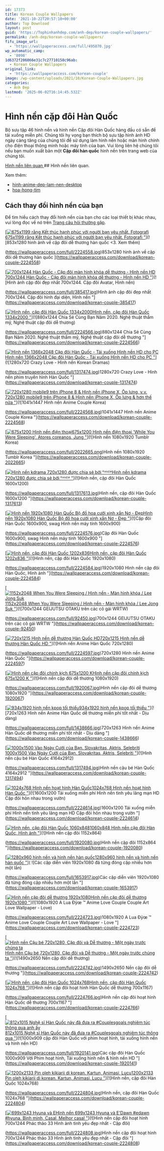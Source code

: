 ```yaml
---
id: 17373
title: Korean Couple Wallpapers
date: '2021-10-22T20:57:10+00:00'
author: Top Download
layout: post
guid: 'https://Tophinhanhdep.com/anh-dep/korean-couple-wallpapers/'
permalink: /anh-dep/korean-couple-wallpapers/
fifu_image_url:
  - 'https://wallpaperaccess.com/full/495870.jpg'
wp_automatic_camp:
  - '8098'
1d6372f206066e31c7c27710158c96ab:
  - Korean Couple Wallpapers
original_link:
  - 'https://wallpaperaccess.com/korean-couple'
image: /wp-content/uploads/2021/10/Korean-Couple-Wallpapers.jpg
categories:
  - Ảnh Đẹp
lastmod: '2025-06-02T16:14:45.532Z'
---
```

# Hình nền cặp đôi Hàn Quốc

Bộ sưu tập 46 hình nền và hình nền Cặp đôi Hàn Quốc hàng đầu có sẵn để tải xuống miễn phí. Chúng tôi hy vọng bạn thích bộ sưu tập hình ảnh HD ngày càng tăng của chúng tôi để sử dụng làm hình nền hoặc màn hình chính cho điện thoại thông minh hoặc máy tính của bạn. Vui lòng liên hệ chúng tôi nếu bạn muốn xuất bản một **Cặp đôi hàn quốc** hình nền trên trang web của chúng tôi.

[Hình nền liên quan ](#related) ## Hình nền liên quan.

   
 Xem thêm:

   
- [hinh-anime-dep-lam-nen-desktop](https://tophinhanhdep.com/anh-anime/hinh-anime-dep-lam-nen-desktop/)
- [hoa-hong-tim](https://tophinhanhdep.com/hoa-hong/hoa-hong-tim/)

## Cách thay đổi hình nền của bạn

Để tìm hiểu cách thay đổi hình nền của bạn cho các loại thiết bị khác nhau, vui lòng đọc về nó trên [Trang câu hỏi thường gặp](https://tophinhanhdep.com/faq/).

  
[[![675x1199 rằng Kết thúc hạnh phúc với người bạn yêu nhất.  Fotografi](https://wallpaperaccess.com/full/495870.jpg)675x1199 rằng Kết thúc hạnh phúc với người bạn yêu nhất. Fotografi "](https://wallpaperaccess.com/download/korean-couple-495870)](![853x1280 hình ảnh về cặp đôi dễ thương hàn quốc <3.  Xem thêm)

(https://wallpaperaccess.com/full/2224558.jpg)853x1280 hình ảnh về cặp đôi dễ thương hàn quốc ](https://wallpaperaccess.com/download/korean-couple-2224558)

[[![700x1244 Hàn Quốc - Cặp đôi màn hình khóa dễ thương - Hình nền HD](https://wallpaperaccess.com/full/2224561.jpg)700x1244 Hàn Quốc - Cặp đôi màn hình khóa dễ thương - Hình nền HD "](https://wallpaperaccess.com/download/korean-couple-2224561)](![Hình ảnh cặp đôi đẹp nhất 700x1244.  Cặp đôi Avatar, Hình nền)

(https://wallpaperaccess.com/full/385417.jpg)Hình ảnh cặp đôi đẹp nhất 700x1244. Cặp đôi hình đại diện, Hình nền "](https://wallpaperaccess.com/download/korean-couple-385417)

[[![Hình nền, cặp đôi Hàn Quốc 1334x2000](https://wallpaperaccess.com/full/2224564.jpg)Hình nền, cặp đôi Hàn Quốc 1334x2000 "](https://wallpaperaccess.com/download/korean-couple-2224564)](![880x1244 Chia Sẻ Cùng Bạn Năm 2020. Nghệ thuật thẩm mỹ, Nghệ thuật cặp đôi dễ thương)

(https://wallpaperaccess.com/full/2224566.jpg)880x1244 Chia Sẻ Cùng Bạn Năm 2020. Nghệ thuật thẩm mỹ, Nghệ thuật cặp đôi dễ thương "](https://wallpaperaccess.com/download/korean-couple-2224566)

[[![Hình nền 1366x2048 Cặp đôi Hàn Quốc - Tải xuống Hình nền HD cho PC](https://wallpaperaccess.com/full/1317615.jpg)Hình nền 1366x2048 Cặp đôi Hàn Quốc - Tải xuống Hình nền HD cho PC "](https://wallpaperaccess.com/download/korean-couple-1317615)](![1280x720 Crazy Love - Hình nền Korean Dramas)

(https://wallpaperaccess.com/full/1317474.jpg)1280x720 Crazy Love - Hình nền phim truyền hình Hàn Quốc "](https://wallpaperaccess.com/download/korean-couple-1317474)

[[![720x1280 mobile9 trên iPhone 8 & Hình nền iPhone X, Ốp lưng, v.v.](https://wallpaperaccess.com/full/25792.png)720x1280 mobile9 trên iPhone 8 &amp; Hình nền iPhone X, Ốp lưng &amp; hơn thế nữa "](https://wallpaperaccess.com/download/korean-couple-25792)](![1041x1447 Hình nền Anime Couple Korea)

(https://wallpaperaccess.com/full/2224568.jpg)1041x1447 Hình nền Anime Couple Korea "](https://wallpaperaccess.com/download/korean-couple-2224568)

[[![675x1200 Hình nền điện thoại ](https://wallpaperaccess.com/full/1963719.jpg)675x1200 Hình nền điện thoại 'While You Were Sleeping'. Atores coreanos, Jung "](https://wallpaperaccess.com/download/korean-couple-1963719)](![Hình nền 1080x1920 Tumblr Korea)

(https://wallpaperaccess.com/full/2022665.png)Hình nền 1080x1920 Tumblr Korea "](https://wallpaperaccess.com/download/korean-couple-2022665)

[[![Hình nền kdrama 720x1280 được chia sẻ bởi ᶜᴬᴺᴰʸ](https://wallpaperaccess.com/full/1522932.jpg)Hình nền kdrama 720x1280 được chia sẻ bởi ᶜᴬᴺᴰʸ "](https://wallpaperaccess.com/download/korean-couple-1522932)](![Hình nền, cặp đôi Hàn Quốc 1600x1200)

(https://wallpaperaccess.com/full/1317613.jpg)Hình nền, cặp đôi Hàn Quốc 1600x1200 "](https://wallpaperaccess.com/download/korean-couple-1317613)

[[![Hình nền 1920x1080 Hàn Quốc Bộ đồ hoa cưới xinh xắn Nơ - Đẹp](https://wallpaperaccess.com/full/2224574.jpg)Hình nền 1920x1080 Hàn Quốc Bộ đồ hoa cưới xinh xắn Nơ - Đẹp "](https://wallpaperaccess.com/download/korean-couple-2224574)](![Cặp đôi Hàn Quốc 1600x900, swag Hình nền máy tính 1600x900)

(https://wallpaperaccess.com/full/2224576.jpg)Cặp đôi Hàn Quốc 1600x900, swag Hình nền máy tính 1600x900 "](https://wallpaperaccess.com/download/korean-couple-2224576)

[[![Hình nền, cặp đôi Hàn Quốc 1202x836](https://wallpaperaccess.com/full/2224581.jpg)Hình nền, cặp đôi Hàn Quốc 1202x836 "](https://wallpaperaccess.com/download/korean-couple-2224581)](![Hình nền, cặp đôi Hàn Quốc 1920x1080)

(https://wallpaperaccess.com/full/2224584.jpg)1920x1080 Hình nền cặp đôi Hàn Quốc, Hình ảnh "](https://wallpaperaccess.com/download/korean-couple-2224584)

[[![1152x2048 When You Were Sleeping / Hình nền - Màn hình khóa / Lee Jong Suk](https://wallpaperaccess.com/full/2224590.jpg)1152x2048 When You Were Sleeping / Hình nền - Màn hình khóa / Lee Jong Suk "](https://wallpaperaccess.com/download/korean-couple-2224590)](![700x1244 GEIJUTSU OTAKU trên các cô gái WRTW)

(https://wallpaperaccess.com/full/92450.jpg)700x1244 GEIJUTSU OTAKU trên các cô gái WRTW "](https://wallpaperaccess.com/download/korean-couple-92450)

[[![720x1215 Hình nền dễ thương Hàn Quốc HD](https://wallpaperaccess.com/full/2224595.jpg)720x1215 Hình nền dễ thương Hàn Quốc HD "](https://wallpaperaccess.com/download/korean-couple-2224595)](![Hình nền Anime Hàn Quốc 720x1280)

(https://wallpaperaccess.com/full/2224597.jpg)720x1280 Hình nền Anime Hàn Quốc "](https://wallpaperaccess.com/download/korean-couple-2224597)

[[![Hình nền cặp đôi chính kịch 675x1200 K](https://wallpaperaccess.com/full/2224599.jpg)Hình nền cặp đôi chính kịch 675x1200 K "](https://wallpaperaccess.com/download/korean-couple-2224599)](![Hình nền cặp đôi dễ thương 1080x1920)

(https://wallpaperaccess.com/full/1920067.jpg)Hình nền cặp đôi dễ thương 1080x1920 "](https://wallpaperaccess.com/download/korean-couple-1920067)

[[![934x1920 hình nền kpop tối thiểu](https://wallpaperaccess.com/full/2224603.jpg)934x1920 hình nền kpop tối thiểu "](https://wallpaperaccess.com/download/korean-couple-2224603)](![720x1263 Hình nền Anime Hàn Quốc dễ thương miễn phí tốt nhất - Dịu dàng)

(https://wallpaperaccess.com/full/1438666.jpg)720x1263 Hình nền Anime Hàn Quốc dễ thương miễn phí tốt nhất - Dịu dàng "](https://wallpaperaccess.com/download/korean-couple-1438666)

[[![1000x1500 Vào Ngày Cưới của Bạn.  Slovakritas, Aktris, Selebriti](https://wallpaperaccess.com/full/2224609.jpg)1000x1500 Vào Ngày Cưới của Bạn. Slovakritas, Aktris, Selebriti "](https://wallpaperaccess.com/download/korean-couple-2224609)](![Hình nền cậu bé Hàn Quốc 4164x2912)

(https://wallpaperaccess.com/full/1317494.jpg)Hình nền cậu bé Hàn Quốc 4164x2912 "](https://wallpaperaccess.com/download/korean-couple-1317494)

[[![1024x768 Hình nền hoạt hình Hàn Quốc](https://wallpaperaccess.com/full/682678.jpg)1024x768 Hình nền hoạt hình Hàn Quốc "](https://wallpaperaccess.com/download/korean-couple-682678)](![1600x1200 Tải xuống miễn phí Hình nền tình yêu lãng mạn HD Cặp đôi hôn nhau trong vườn)

(https://wallpaperaccess.com/full/2224614.jpg)1600x1200 Tải xuống miễn phí Hình nền tình yêu lãng mạn HD Cặp đôi hôn nhau trong vườn "](https://wallpaperaccess.com/download/korean-couple-2224614)

[[![Hình nền, cặp đôi Hàn Quốc 1060x848](https://wallpaperaccess.com/full/2224683.jpg)1060x848 Hình nền cặp đôi Hàn Quốc, Hình ảnh "](https://wallpaperaccess.com/download/korean-couple-2224683)](![Hình nền cặp đôi 1152x864)

(https://wallpaperaccess.com/full/1920080.jpg)Hình nền cặp đôi 1152x864 "](https://wallpaperaccess.com/download/korean-couple-1920080)

[[![1280x960 hình nền và hình nền hàn quốc](https://wallpaperaccess.com/full/25789.jpg)1280x960 hình nền và hình nền hàn quốc "](https://wallpaperaccess.com/download/korean-couple-25789)]( ![Các cặp diễn viên 1920x1080 đã từng đóng cặp nhiều hơn một lần)

(https://wallpaperaccess.com/full/1653917.jpg)Các cặp diễn viên 1920x1080 đã từng đóng cặp nhiều hơn một lần "](https://wallpaperaccess.com/download/korean-couple-1653917)

[[![Hình nền cặp đôi dễ thương 1920x1080](https://wallpaperaccess.com/full/2224693.jpg)Hình nền cặp đôi dễ thương 1920x1080 "](https://wallpaperaccess.com/download/korean-couple-2224693)](![1080x1920 A Lua Ðÿœ ™ Anime Love Couple Couple Art Love Wallpaper - Love)

(https://wallpaperaccess.com/full/2224723.jpg)1080x1920 A Lua Ðÿœ ™ Anime Love Couple Couple Art Love Wallpaper - Love "](https://wallpaperaccess.com/download/korean-couple-2224723)

[[![Hình nền Cậu bé 720x1280, Cặp đôi và Dễ thương - Một ngày trước chúng ta](https://wallpaperaccess.com/full/2224737.jpg)Hình nền Cậu bé 720x1280, Cặp đôi và Dễ thương - Một ngày trước chúng ta "](https://wallpaperaccess.com/download/korean-couple-2224737)](![1490x2650 Nền cặp đôi dễ thương)

(https://wallpaperaccess.com/full/2224742.jpg)1490x2650 Nền cặp đôi dễ thương "](https://wallpaperaccess.com/download/korean-couple-2224742)

[[![Hình nền, cặp đôi Hàn Quốc 1024x768](https://wallpaperaccess.com/full/2224760.jpg)Hình nền, cặp đôi Hàn Quốc 1024x768 "](https://wallpaperaccess.com/download/korean-couple-2224760)](![Hình nền cặp đôi hoạt hình Hàn Quốc dễ thương 700x1167)

(https://wallpaperaccess.com/full/2224766.jpg)Hình nền cặp đôi hoạt hình Hàn Quốc dễ thương 700x1167 "](https://wallpaperaccess.com/download/korean-couple-2224766)

[[![812x1015 Nghệ sĩ Hàn Quốc này đã đưa ra #Couplesgoals nghiêm túc thông qua anh ấy](https://wallpaperaccess.com/full/2224788.jpg)812x1015 Nghệ sĩ Hàn Quốc này đã đưa ra #Couplesgoals nghiêm túc thông qua "](https://wallpaperaccess.com/download/korean-couple-2224788)](![1000x909 cặp đôi Hàn Quốc với phim hoạt hình, tải xuống hình nền và hình nền HD)

(https://wallpaperaccess.com/full/1920141.jpg)Các cặp đôi Hàn Quốc 1000x909 Với Phim hoạt hình, Tải xuống hình nền &amp; hình nền HD "](https://wallpaperaccess.com/download/korean-couple-1920141)

[[![1200x2133 Pin oleh kikiarii di korean.  Kartun, Animasi, Lucu](https://wallpaperaccess.com/full/2224800.jpg)1200x2133 Pin oleh kikiarii di korean. Kartun, Animasi, Lucu "](https://wallpaperaccess.com/download/korean-couple-2224800)](![Hình nền, cặp đôi Hàn Quốc 1024x768)

(https://wallpaperaccess.com/full/2224804.jpg)Hình nền, cặp đôi Hàn Quốc 1024x768 "](https://wallpaperaccess.com/download/korean-couple-2224804)

[[![699x1243 Hyuna và E](https://wallpaperaccess.com/full/1427375.jpg)Hình nền 699x1243 Hyuna và E'Dawn #edawn #hyuna. Bình minh, Casal, Melhor casal "](https://wallpaperaccess.com/download/korean-couple-1427375)](![Hình nền cặp đôi hoạt hình 700x1244 Phác thảo 33 Hình ảnh tình yêu đẹp nhất - Cặp đôi)

(https://wallpaperaccess.com/full/2224808.jpg)Hình nền cặp đôi hoạt hình 700x1244 Phác thảo 33 Hình ảnh tình yêu đẹp nhất - Cặp đôi "](https://wallpaperaccess.com/download/korean-couple-2224808)
